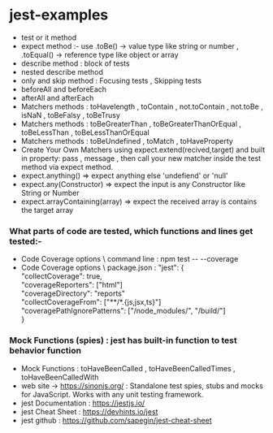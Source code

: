 # jest-examples

- test or it method 
- expect method :- use .toBe() -> value type like string or number , .toEqual() -> reference type like object or array
- describe method : block of tests
- nested describe method 
- only and skip method : Focusing tests , Skipping tests
- beforeAll and beforeEach
- afterAll and afterEach
- Matchers methods : toHavelength , toContain , not.toContain , not.toBe , isNaN , toBeFalsy , toBeTrusy
- Matchers methods : toBeGreaterThan , toBeGreaterThanOrEqual , toBeLessThan , toBeLessThanOrEqual 
- Matchers methods : toBeUndefined , toMatch , toHaveProperty
- Create Your Own Matchers using expect.extend(recived,target) and built in property: pass , message , then call your new matcher inside the test method via expect method.
- expect.anything() => expect anything else 'undefiend' or 'null'
- expect.any(Constructor) => expect the input is any Constructor like String or Number
- expect.arrayContaining(array) => expect the received array is contains the target array
### What parts of code are tested, which functions and lines get tested:-
 - Code Coverage options \ command line : npm test -- --coverage
 - Code Coverage options \ package.json : "jest": {     <br />
     "collectCoverage":     true,                       <br />
     "coverageReporters":   ["html"]                    <br />
     "coverageDirectory":   "reports"                   <br />
     "collectCoverageFrom": ["**/*.{js,jsx,ts}"]        <br />
     "coveragePathIgnorePatterns": ["/node_modules/", "/build/"]     <br />
     } 
### Mock Functions (spies) : jest has built-in function to test behavior function
- Mock Functions : toHaveBeenCalled , toHaveBeenCalledTimes , toHaveBeenCalledWith
- web site -> https://sinonjs.org/ : Standalone test spies, stubs and mocks for JavaScript.
Works with any unit testing framework.
- jest Documentation : https://jestjs.io/
- jest Cheat Sheet :  https://devhints.io/jest
- jest github : https://github.com/sapegin/jest-cheat-sheet